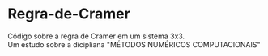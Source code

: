 # Regra-de-Cramer
Código sobre a regra de Cramer em um sistema 3x3.  
Um estudo sobre a dicipliana "MÉTODOS NUMÉRICOS COMPUTACIONAIS"
